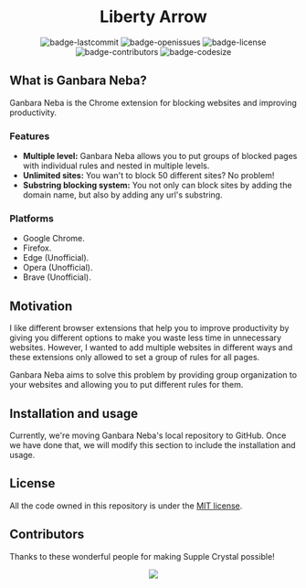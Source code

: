 <h1 align="center">Liberty Arrow</h1>

<p align="center">
  <img alt="badge-lastcommit" src="https://img.shields.io/github/last-commit/GaryStriving/Liberty-Arrow?style=for-the-badge">
  <img alt="badge-openissues" src="https://img.shields.io/github/issues-raw/GaryStriving/Liberty-Arrow?style=for-the-badge">
  <img alt="badge-license" src="https://img.shields.io/github/license/GaryStriving/Liberty-Arrow?style=for-the-badge">
  <img alt="badge-contributors" src="https://img.shields.io/github/contributors/GaryStriving/Liberty-Arrow?style=for-the-badge">
  <img alt="badge-codesize" src="https://img.shields.io/github/languages/code-size/GaryStriving/Liberty-Arrow?style=for-the-badge">
</p>

## What is Ganbara Neba?
Ganbara Neba is the Chrome extension for blocking websites and improving productivity.

### Features
- **Multiple level:** Ganbara Neba allows you to put groups of blocked pages with individual rules and nested in multiple levels.
- **Unlimited sites:** You wan't to block 50 different sites? No problem!
- **Substring blocking system:** You not only can block sites by adding the domain name, but also by adding any url's substring.

### Platforms
- Google Chrome.
- Firefox.
- Edge (Unofficial).
- Opera (Unofficial).
- Brave (Unofficial).

## Motivation
I like different browser extensions that help you to improve productivity by giving you different options to make you waste less time in unnecessary websites. However, I wanted to add multiple websites in different ways and these extensions only allowed to set a group of rules for all pages.

Ganbara Neba aims to solve this problem by providing group organization to your websites and allowing you to put different rules for them.

## Installation and usage
Currently, we're moving Ganbara Neba's local repository to GitHub. Once we have done that, we will modify this section to include the installation and usage.

## License
All the code owned in this repository is under the [MIT license](https://github.com/GaryNLOL/Supple-Crystal/blob/main/LICENSE).

## Contributors
Thanks to these wonderful people for making Supple Crystal possible!

<p align="center"><a href="https://github.com/GaryNLOL/Ganbara-Neba/graphs/contributors"><img src="https://contrib.rocks/image?repo=GaryNLOL/Ganbara-Neba" /></a></p>
